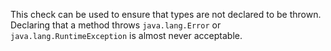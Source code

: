 This check can be used to ensure that types are not declared to be thrown. Declaring that a method throws `java.lang.Error` or `java.lang.RuntimeException` is almost never acceptable.